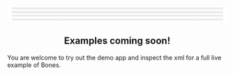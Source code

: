 <div align="center">
  
![Banner Demo](./media/gifs/wide_banner_white.gif)

## Examples coming soon!

</div>

You are welcome to try out the demo app and inspect the xml for a full
live example of Bones.
